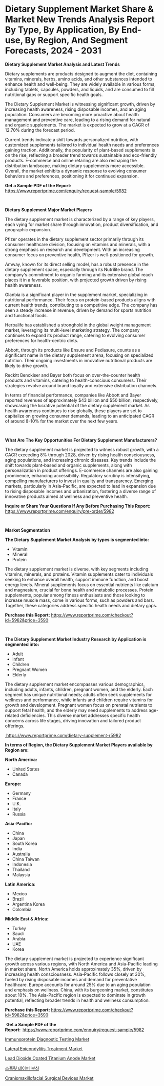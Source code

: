 <p><h1>Dietary Supplement Market Share & Market New Trends Analysis Report By Type, By Application, By End-use, By Region, And Segment Forecasts, 2024 - 2031</h1></p><p><strong>Dietary Supplement Market Analysis and Latest Trends</strong></p>
<p><p>Dietary supplements are products designed to augment the diet, containing vitamins, minerals, herbs, amino acids, and other substances intended to enhance health and well-being. They are widely available in various forms, including tablets, capsules, powders, and liquids, and are consumed to fill nutritional gaps or support specific health goals.</p><p>The Dietary Supplement Market is witnessing significant growth, driven by increasing health awareness, rising disposable incomes, and an aging population. Consumers are becoming more proactive about health management and preventive care, leading to a rising demand for natural and organic supplements. The market is expected to grow at a CAGR of 12.70% during the forecast period. </p><p>Current trends indicate a shift towards personalized nutrition, with customized supplements tailored to individual health needs and preferences gaining traction. Additionally, the popularity of plant-based supplements is on the rise, reflecting a broader trend towards sustainable and eco-friendly products. E-commerce and online retailing are also reshaping the distribution landscape, making dietary supplements more accessible. Overall, the market exhibits a dynamic response to evolving consumer behaviors and preferences, positioning it for continued expansion.</p></p>
<p><strong>Get a Sample PDF of the Report:&nbsp;</strong> <a href="https://www.reportprime.com/enquiry/request-sample/5982">https://www.reportprime.com/enquiry/request-sample/5982</a></p>
<p>&nbsp;</p>
<p><strong>Dietary Supplement Major Market Players</strong></p>
<p><p>The dietary supplement market is characterized by a range of key players, each vying for market share through innovation, product diversification, and geographic expansion.</p><p>Pfizer operates in the dietary supplement sector primarily through its consumer healthcare division, focusing on vitamins and minerals, with a strong emphasis on research and development. With an increasing consumer focus on preventive health, Pfizer is well-positioned for growth.</p><p>Amway, known for its direct selling model, has a robust presence in the dietary supplement space, especially through its Nutrilite brand. The company's commitment to organic farming and its extensive global reach places it in a favorable position, with projected growth driven by rising health awareness.</p><p>Glanbia is a significant player in the supplement market, specializing in nutritional performance. Their focus on protein-based products aligns with current health trends, contributing to a competitive edge. The company has seen a steady increase in revenue, driven by demand for sports nutrition and functional foods.</p><p>Herbalife has established a stronghold in the global weight management market, leveraging its multi-level marketing strategy. The company continues to expand its product range, catering to evolving consumer preferences for health-centric diets.</p><p>Abbott, through its products like Ensure and Pediasure, counts as a significant name in the dietary supplement arena, focusing on specialized nutrition. Their ongoing investments in innovative nutritional products are likely to drive growth.</p><p>Reckitt Benckiser and Bayer both focus on over-the-counter health products and vitamins, catering to health-conscious consumers. Their strategies revolve around brand loyalty and extensive distribution channels.</p><p>In terms of financial performance, companies like Abbott and Bayer reported revenues of approximately $43 billion and $50 billion, respectively, showcasing the lucrative potential of the dietary supplement market. As health awareness continues to rise globally, these players are set to capitalize on growing consumer demands, leading to an anticipated CAGR of around 8-10% for the market over the next few years.</p></p>
<p>&nbsp;</p>
<p><strong>What Are The Key Opportunities For Dietary Supplement Manufacturers?</strong></p>
<p><p>The dietary supplement market is projected to witness robust growth, with a CAGR exceeding 8% through 2028, driven by rising health consciousness, aging populations, and increasing chronic diseases. Key trends include the shift towards plant-based and organic supplements, along with personalization in product offerings. E-commerce channels are also gaining prominence, enhancing accessibility. Regulatory scrutiny is intensifying, compelling manufacturers to invest in quality and transparency. Emerging markets, particularly in Asia-Pacific, are expected to lead in expansion due to rising disposable incomes and urbanization, fostering a diverse range of innovative products aimed at wellness and preventive health.</p></p>
<p><strong>Inquire or Share Your Questions If Any Before Purchasing This Report:</strong> <a href="https://www.reportprime.com/enquiry/pre-order/5982">https://www.reportprime.com/enquiry/pre-order/5982</a></p>
<p>&nbsp;</p>
<p><strong>Market Segmentation</strong></p>
<p><strong>The Dietary Supplement Market Analysis by types is segmented into:</strong></p>
<p><ul><li>Vitamin</li><li>Mineral</li><li>Protein</li></ul></p>
<p><p>The dietary supplement market is diverse, with key segments including vitamins, minerals, and proteins. Vitamin supplements cater to individuals seeking to enhance overall health, support immune function, and boost energy levels. Mineral supplements focus on essential nutrients like calcium and magnesium, crucial for bone health and metabolic processes. Protein supplements, popular among fitness enthusiasts and those looking to increase muscle mass, come in various forms, such as powders and bars. Together, these categories address specific health needs and dietary gaps.</p></p>
<p><strong>Purchase this Report:&nbsp;</strong><a href="https://www.reportprime.com/checkout?id=5982&price=3590">https://www.reportprime.com/checkout?id=5982&price=3590</a></p>
<p>&nbsp;</p>
<p><strong>The Dietary Supplement Market Industry Research by Application is segmented into:</strong></p>
<p><ul><li>Adult</li><li>Infant</li><li>Children</li><li>Pregnant Women</li><li>Elderly</li></ul></p>
<p><p>The dietary supplement market encompasses various demographics, including adults, infants, children, pregnant women, and the elderly. Each segment has unique nutritional needs; adults often seek supplements for wellness and performance, while infants and children require vitamins for growth and development. Pregnant women focus on prenatal nutrients to support fetal health, and the elderly may need supplements to address age-related deficiencies. This diverse market addresses specific health concerns across life stages, driving innovation and tailored product offerings.</p></p>
<p><a href="https://www.reportprime.com/dietary-supplement-r5982">&nbsp;https://www.reportprime.com/dietary-supplement-r5982</a></p>
<p><strong>In terms of Region, the Dietary Supplement Market Players available by Region are:</strong></p>
<p>
    <p> <strong> North America: </strong>
        <ul>
            <li>United States</li>
            <li>Canada</li>
        </ul>
        </p> 
    <p> <strong> Europe: </strong>
        <ul>
            <li>Germany</li>
            <li>France</li>
            <li>U.K.</li>
            <li>Italy</li>
            <li>Russia</li>
        </ul>
        </p> 
    <p> <strong> Asia-Pacific: </strong>
        <ul>
            <li>China</li>
            <li>Japan</li>
            <li>South Korea</li>
            <li>India</li>
            <li>Australia</li>
            <li>China Taiwan</li>
            <li>Indonesia</li>
            <li>Thailand</li>
            <li>Malaysia</li>
        </ul>
        </p> 
    <p> <strong> Latin America: </strong>
        <ul>
            <li>Mexico</li>
            <li>Brazil</li>
            <li>Argentina Korea</li>
            <li>Colombia</li>
        </ul>
        </p> 
    <p> <strong> Middle East & Africa: </strong>
        <ul>
            <li>Turkey</li>
            <li>Saudi</li>
            <li>Arabia</li>
            <li>UAE</li>
            <li>Korea</li>
        </ul>
    </p>
    </p>
<p><p>The dietary supplement market is projected to experience significant growth across various regions, with North America and Asia-Pacific leading in market share. North America holds approximately 35%, driven by increasing health consciousness. Asia-Pacific follows closely at 30%, fueled by rising disposable incomes and demand for preventative healthcare. Europe accounts for around 25% due to an aging population and emphasis on wellness. China, with its burgeoning market, constitutes about 10%. The Asia-Pacific region is expected to dominate in growth potential, reflecting broader trends in health and wellness consumption.</p></p>
<p><strong>Purchase this Report: </strong><a href="https://www.reportprime.com/checkout?id=5982&price=3590">https://www.reportprime.com/checkout?id=5982&price=3590</a></p>
<p>&nbsp;<strong>Get a Sample PDF of the Report:&nbsp;&nbsp;</strong><a href="https://www.reportprime.com/enquiry/request-sample/5982">https://www.reportprime.com/enquiry/request-sample/5982</a></p>
<p><strong></strong></p>
<p><p><a href="https://medium.com/@arteevalith3/immunoprotein-diagnostic-testing-market-outlook-and-forecast-from-2024-to-2031-b9b88aaa3d74">Immunoprotein Diagnostic Testing Market</a></p><p><a href="https://www.linkedin.com/pulse/how-regional-markets-adapting-lateral-epicondylitis-treatment-recic?trackingId=6VuMrVT0QMWf6rlnakXAfA%3D%3D">Lateral Epicondylitis Treatment Market</a></p><p><a href="https://issuu.com/reportprime-2/docs/lead-dioxide-coated-titanium-anode-_dacb6787f3d339">Lead Dioxide Coated Titanium Anode Market</a></p><p><a href="https://medium.com/@gabrielblanda5656/%EC%8A%A4%ED%94%8C%EB%A6%BF-%ED%85%8C%EC%9D%B4%ED%8D%BC-%EB%B6%80%EC%8B%B1-%EC%8B%9C%EC%9E%A5%EC%9D%98-%EB%8F%99%ED%96%A5-%EA%B3%BC%EC%A0%9C-%EB%B0%8F-%ED%98%81%EC%8B%A0-2024-2031-%EB%A7%A4%ED%95%91-6ea2a57c6772">스플릿 테이퍼 부싱</a></p><p><a href="https://issuu.com/reportprime-2/docs/craniomaxillofacial-surgical-device_8c3f8348b3058b">Craniomaxillofacial Surgical Devices Market</a></p></p>